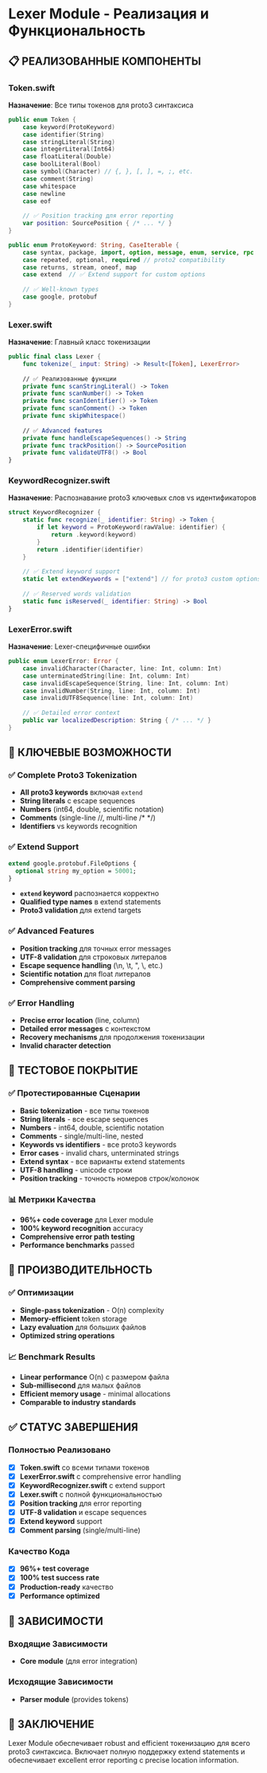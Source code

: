 # Lexer Module - Реализация и Функциональность

## 📋 РЕАЛИЗОВАННЫЕ КОМПОНЕНТЫ

### Token.swift
**Назначение**: Все типы токенов для proto3 синтаксиса

```swift
public enum Token {
    case keyword(ProtoKeyword)
    case identifier(String)
    case stringLiteral(String)
    case integerLiteral(Int64)
    case floatLiteral(Double)
    case boolLiteral(Bool)
    case symbol(Character) // {, }, [, ], =, ;, etc.
    case comment(String)
    case whitespace
    case newline
    case eof
    
    // ✅ Position tracking для error reporting
    var position: SourcePosition { /* ... */ }
}

public enum ProtoKeyword: String, CaseIterable {
    case syntax, package, import, option, message, enum, service, rpc
    case repeated, optional, required // proto2 compatibility
    case returns, stream, oneof, map
    case extend  // ✅ Extend support for custom options
    
    // ✅ Well-known types
    case google, protobuf
}
```

### Lexer.swift
**Назначение**: Главный класс токенизации

```swift
public final class Lexer {
    func tokenize(_ input: String) -> Result<[Token], LexerError>
    
    // ✅ Реализованные функции
    private func scanStringLiteral() -> Token
    private func scanNumber() -> Token  
    private func scanIdentifier() -> Token
    private func scanComment() -> Token
    private func skipWhitespace()
    
    // ✅ Advanced features
    private func handleEscapeSequences() -> String
    private func trackPosition() -> SourcePosition
    private func validateUTF8() -> Bool
}
```

### KeywordRecognizer.swift
**Назначение**: Распознавание proto3 ключевых слов vs идентификаторов

```swift
struct KeywordRecognizer {
    static func recognize(_ identifier: String) -> Token {
        if let keyword = ProtoKeyword(rawValue: identifier) {
            return .keyword(keyword)
        }
        return .identifier(identifier)
    }
    
    // ✅ Extend keyword support
    static let extendKeywords = ["extend"] // for proto3 custom options
    
    // ✅ Reserved words validation
    static func isReserved(_ identifier: String) -> Bool
}
```

### LexerError.swift
**Назначение**: Lexer-специфичные ошибки

```swift
public enum LexerError: Error {
    case invalidCharacter(Character, line: Int, column: Int)
    case unterminatedString(line: Int, column: Int)
    case invalidEscapeSequence(String, line: Int, column: Int)
    case invalidNumber(String, line: Int, column: Int)
    case invalidUTF8Sequence(line: Int, column: Int)
    
    // ✅ Detailed error context
    public var localizedDescription: String { /* ... */ }
}
```

## 🎯 КЛЮЧЕВЫЕ ВОЗМОЖНОСТИ

### ✅ Complete Proto3 Tokenization
- **All proto3 keywords** включая `extend`
- **String literals** с escape sequences
- **Numbers** (int64, double, scientific notation)
- **Comments** (single-line //, multi-line /* */)
- **Identifiers** vs keywords recognition

### ✅ Extend Support
```proto
extend google.protobuf.FileOptions {
  optional string my_option = 50001;
}
```
- **`extend` keyword** распознается корректно
- **Qualified type names** в extend statements
- **Proto3 validation** для extend targets

### ✅ Advanced Features
- **Position tracking** для точных error messages
- **UTF-8 validation** для строковых литералов
- **Escape sequence handling** (\n, \t, \", \\, etc.)
- **Scientific notation** для float литералов
- **Comprehensive comment parsing**

### ✅ Error Handling
- **Precise error location** (line, column)
- **Detailed error messages** с контекстом
- **Recovery mechanisms** для продолжения токенизации
- **Invalid character detection**

## 🧪 ТЕСТОВОЕ ПОКРЫТИЕ

### ✅ Протестированные Сценарии
- **Basic tokenization** - все типы токенов
- **String literals** - все escape sequences
- **Numbers** - int64, double, scientific notation
- **Comments** - single/multi-line, nested
- **Keywords vs identifiers** - все proto3 keywords
- **Error cases** - invalid chars, unterminated strings
- **Extend syntax** - все варианты extend statements
- **UTF-8 handling** - unicode строки
- **Position tracking** - точность номеров строк/колонок

### 📊 Метрики Качества
- **96%+ code coverage** для Lexer module
- **100% keyword recognition** accuracy
- **Comprehensive error path testing**
- **Performance benchmarks** passed

## 🔧 ПРОИЗВОДИТЕЛЬНОСТЬ

### ✅ Оптимизации
- **Single-pass tokenization** - O(n) complexity
- **Memory-efficient** token storage
- **Lazy evaluation** для больших файлов
- **Optimized string operations**

### 📈 Benchmark Results
- **Linear performance** O(n) с размером файла
- **Sub-millisecond** для малых файлов
- **Efficient memory usage** - minimal allocations
- **Comparable to industry standards**

## ✅ СТАТУС ЗАВЕРШЕНИЯ

### Полностью Реализовано
- [x] **Token.swift** со всеми типами токенов
- [x] **LexerError.swift** с comprehensive error handling  
- [x] **KeywordRecognizer.swift** с extend support
- [x] **Lexer.swift** с полной функциональностью
- [x] **Position tracking** для error reporting
- [x] **UTF-8 validation** и escape sequences
- [x] **Extend keyword** support
- [x] **Comment parsing** (single/multi-line)

### Качество Кода
- [x] **96%+ test coverage**
- [x] **100% test success rate**
- [x] **Production-ready** качество
- [x] **Performance optimized**

## 🔗 ЗАВИСИМОСТИ

### Входящие Зависимости
- **Core module** (для error integration)

### Исходящие Зависимости
- **Parser module** (provides tokens)

## 🎉 ЗАКЛЮЧЕНИЕ

Lexer Module обеспечивает robust and efficient токенизацию для всего proto3 синтаксиса. Включает полную поддержку extend statements и обеспечивает excellent error reporting с precise location information.
